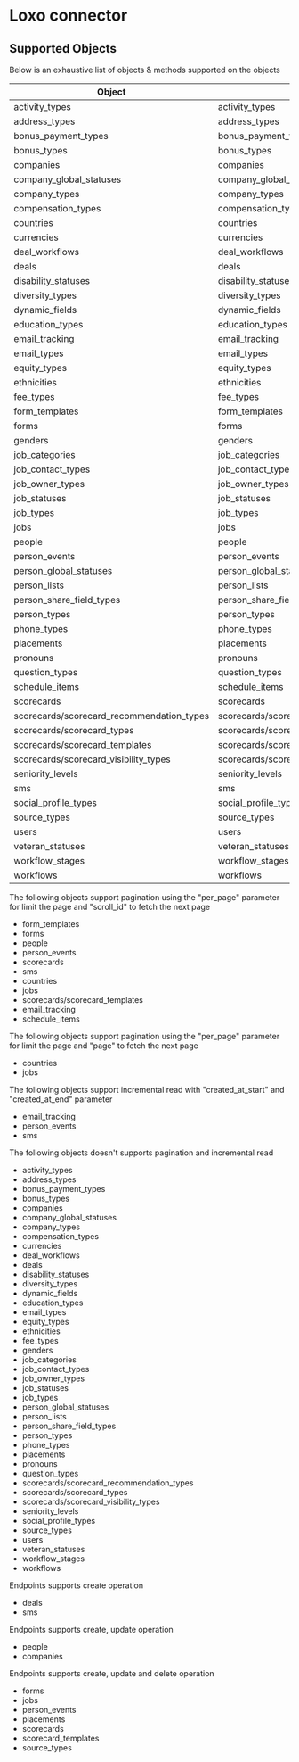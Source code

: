# Loxo connector


## Supported Objects 
Below is an exhaustive list of objects & methods supported on the objects


| Object                                    | Resource                                 | Method     |
| ----------------------------------------- | ---------------------------------------- | ---------- |
| activity_types                            | activity_types                           | read       |
| address_types                             | address_types                            | read       |
| bonus_payment_types                       | bonus_payment_types                      | read       |
| bonus_types                               | bonus_types                              | read       |
| companies                                 | companies                                | read,write |
| company_global_statuses                   | company_global_statuses                  | read       |
| company_types                             | company_types                            | read       |
| compensation_types                        | compensation_types                       | read       |
| countries                                 | countries                                | read       |
| currencies                                | currencies                               | read       |
| deal_workflows                            | deal_workflows                           | read       |
| deals                                     | deals                                    | read,write |
| disability_statuses                       | disability_statuses                      | read       |
| diversity_types                           | diversity_types                          | read       |
| dynamic_fields                            | dynamic_fields                           | read       |
| education_types                           | education_types                          | read       |
| email_tracking                            | email_tracking                           | read       |
| email_types                               | email_types                              | read       |
| equity_types                              | equity_types                             | read       |
| ethnicities                               | ethnicities                              | read       |
| fee_types                                 | fee_types                                | read       |
| form_templates                            | form_templates                           | read       |
| forms                                     | forms                                    | read,write |
| genders                                   | genders                                  | read       |
| job_categories                            | job_categories                           | read       |
| job_contact_types                         | job_contact_types                        | read       |
| job_owner_types                           | job_owner_types                          | read       |
| job_statuses                              | job_statuses                             | read       |
| job_types                                 | job_types                                | read       |
| jobs                                      | jobs                                     | read,write |
| people                                    | people                                   | read,write |
| person_events                             | person_events                            | read,write |
| person_global_statuses                    | person_global_statuses                   | read       |
| person_lists                              | person_lists                             | read       |
| person_share_field_types                  | person_share_field_types                 | read       |
| person_types                              | person_types                             | read       |
| phone_types                               | phone_types                              | read       |
| placements                                | placements                               | read,write |
| pronouns                                  | pronouns                                 | read       |
| question_types                            | question_types                           | read       |
| schedule_items                            | schedule_items                           | read       |
| scorecards                                | scorecards                               | read       |
| scorecards/scorecard_recommendation_types | scorecards/scorecard_recommendation_types| read       |
| scorecards/scorecard_types                | scorecards/scorecard_types               | read       |
| scorecards/scorecard_templates            | scorecards/scorecard_templates           | read       |
| scorecards/scorecard_visibility_types     | scorecards/scorecard_visibility_types    | read       |
| seniority_levels                          | seniority_levels                         | read       |
| sms                                       | sms                                      | read,write |
| social_profile_types                      | social_profile_types                     | read       |
| source_types                              | source_types                             | read,write |
| users                                     | users                                    | read       |
| veteran_statuses                          | veteran_statuses                         | read       |
| workflow_stages                           | workflow_stages                          | read       |
| workflows                                 | workflows                                | read       |

The following objects support pagination using the "per_page" parameter for limit the page and "scroll_id" to fetch the next page
- form_templates
- forms
- people
- person_events
- scorecards
- sms
- countries
- jobs
- scorecards/scorecard_templates
- email_tracking
- schedule_items

The following objects support pagination using the "per_page" parameter for limit the page and "page" to fetch the next page
- countries
- jobs

The following objects support incremental read with "created_at_start" and "created_at_end" parameter
- email_tracking
- person_events
- sms

The following objects doesn't supports pagination and incremental read
- activity_types
- address_types
- bonus_payment_types
- bonus_types
- companies
- company_global_statuses
- company_types
- compensation_types
- currencies
- deal_workflows
- deals
- disability_statuses
- diversity_types
- dynamic_fields
- education_types
- email_types
- equity_types
- ethnicities
- fee_types
- genders
- job_categories
- job_contact_types
- job_owner_types
- job_statuses
- job_types
- person_global_statuses
- person_lists
- person_share_field_types
- person_types
- phone_types
- placements
- pronouns
- question_types
- scorecards/scorecard_recommendation_types
- scorecards/scorecard_types
- scorecards/scorecard_visibility_types
- seniority_levels
- social_profile_types
- source_types
- users
- veteran_statuses
- workflow_stages
- workflows

Endpoints supports create operation
- deals
- sms

Endpoints supports create, update operation
- people
- companies

Endpoints supports create, update and delete operation
- forms
- jobs
- person_events
- placements
- scorecards
- scorecard_templates
- source_types
